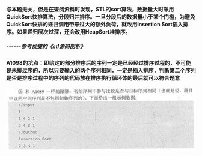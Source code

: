 #### 与本题无关，但是在查阅资料时发现，STL的sort算法，数据量大时采用QuickSort快排算法，分段归并排序。一旦分段后的数据量小于某个门槛，为避免QuickSort快排的递归调用带来过大的额外负荷，就改用Insertion Sort插入排序。如果递归层次过深，还会改用HeapSort堆排序。
##### ------参考侯捷的《stl源码剖析》

#### A1098的坑点：即给定的部分排序后的序列一定是已经经过排序过程的，不可能是未排过序的，所以只要输入的两个序列相同，一定是插入排序，判断第二个序列是否是排序过程中的序列的代码放在排序执行循环体的最后就可以符合题意
![avatar](坑点.png)